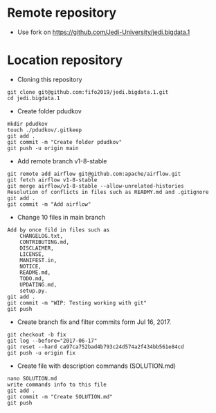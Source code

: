 # Remote repository
* Use fork on https://github.com/Jedi-University/jedi.bigdata.1

# Location repository

* Cloning this repository

```bazaar
git clone git@github.com:fifo2019/jedi.bigdata.1.git
cd jedi.bigdata.1
```

* Create folder pdudkov
```bazaar
mkdir pdudkov
touch ./pdudkov/.gitkeep
git add .
git commit -m "Create folder pdudkov"
git push -u origin main
```

* Add remote branch v1-8-stable
```bazaar
git remote add airflow git@github.com:apache/airflow.git
git fetch airflow v1-8-stable
git merge airflow/v1-8-stable --allow-unrelated-histories
Resolution of conflicts in files such as READMY.md and .gitignore
git add .
git commit -m "Add airflow"
```

* Change 10 files in main branch
```bazaar
Add by once fild in files such as 
    CHANGELOG.txt, 
    CONTRIBUTING.md, 
    DISCLAIMER, 
    LICENSE, 
    MANIFEST.in, 
    NOTICE, 
    README.md, 
    TODO.md, 
    UPDATING.md, 
    setup.py.
git add .
git commit -m "WIP: Testing working with git"
git push
```

* Create branch fix and filter commits form  Jul 16, 2017.

```bazaar
git checkout -b fix
git log --before="2017-06-17"
git reset --hard ca97ca752bad4b793c24d574a2f434bb561e84cd
git push -u origin fix
```

* Create file with description commands (SOLUTION.md)
```bazaar
nano SOLUTION.md
write commands info to this file
git add .
git commit -m "Create SOLUTION.md"
git push
```